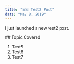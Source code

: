 ```yaml
---
title: "🇺🇸 Test2 Post"
date: "May 8, 2019"
---
```


I just launched a new test2 post.

## Topic Covered

1. Test5
2. Test6
3. Test7